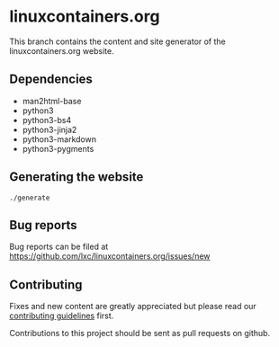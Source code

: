 # linuxcontainers.org

This branch contains the content and site generator of the
linuxcontainers.org website.

## Dependencies

 * man2html-base
 * python3
 * python3-bs4
 * python3-jinja2
 * python3-markdown
 * python3-pygments

## Generating the website

    ./generate

## Bug reports

Bug reports can be filed at https://github.com/lxc/linuxcontainers.org/issues/new

## Contributing

Fixes and new content are greatly appreciated but please read our
[contributing guidelines](CONTRIBUTING.md) first.

Contributions to this project should be sent as pull requests on github.
